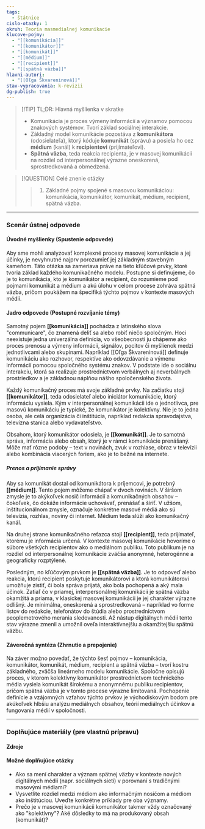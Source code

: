 ```yaml
---
tags:
  - štátnice
cislo-otazky: 1
okruh: Teoria masmedialnej komunikacie
klucove-pojmy:
  - "[[komunikácia]]"
  - "[[komunikátor]]"
  - "[[komunikát]]"
  - "[[médium]]"
  - "[[recipient]]"
  - "[[spätná väzba]]"
hlavni-autori:
  - "[[Oľga Škvareninová]]"
stav-vypracovania: k-revizii
dg-publish: true
---
```


> [!TIP] TL;DR: Hlavná myšlienka v skratke
> 
> - Komunikácia je proces výmeny informácií a významov pomocou znakových systémov. Tvorí základ sociálnej interakcie.
> - Základný model komunikácie pozostáva z **komunikátora** (odosielateľa), ktorý kóduje **komunikát** (správu) a posiela ho cez **médium** (kanál) k **recipientovi** (prijímateľovi).
> - **Spätná väzba**, teda reakcia recipienta, je v masovej komunikácii na rozdiel od interpersonálnej výrazne oneskorená, sprostredkovaná a obmedzená.

> [!QUESTION] Celé znenie otázky
> 
> > 1. Základné pojmy spojené s masovou komunikáciou: komunikácia, komunikátor, komunikát, médium, recipient, spätná väzba.

---

### Scenár ústnej odpovede

#### Úvodné myšlienky (Spustenie odpovede)

Aby sme mohli analyzovať komplexné procesy masovej komunikácie a jej účinky, je nevyhnutné najprv porozumieť jej základným stavebným kameňom. Táto otázka sa zameriava práve na tieto kľúčové prvky, ktoré tvoria základ každého komunikačného modelu. Postupne si definujeme, čo je to komunikácia, kto je komunikátor a recipient, čo rozumieme pod pojmami komunikát a médium a akú úlohu v celom procese zohráva spätná väzba, pričom poukážem na špecifiká týchto pojmov v kontexte masových médií.

#### Jadro odpovede (Postupné rozvíjanie témy)

Samotný pojem **[[komunikácia]]** pochádza z latinského slova "communicare", čo znamená deliť sa alebo robiť niečo spoločným. Hoci neexistuje jedna univerzálna definícia, vo všeobecnosti ju chápeme ako proces prenosu a výmeny informácií, signálov, pocitov či myšlienok medzi jednotlivcami alebo skupinami. Napríklad [[Oľga Škvareninová]] definuje komunikáciu ako rozhovor, respektíve ako odovzdávanie a výmenu informácií pomocou spoločného systému znakov. V podstate ide o sociálnu interakciu, ktorá sa realizuje prostredníctvom verbálnych aj neverbálnych prostriedkov a je základnou náplňou nášho spoločenského života.

Každý komunikačný proces má svoje základné prvky. Na začiatku stojí **[[komunikátor]]**, teda odosielateľ alebo iniciátor komunikácie, ktorý informáciu vysiela. Kým v interpersonálnej komunikácii ide o jednotlivca, pre masovú komunikáciu je typické, že komunikátor je kolektívny. Nie je to jedna osoba, ale celá organizácia či inštitúcia, napríklad redakcia spravodajstva, televízna stanica alebo vydavateľstvo.

Obsahom, ktorý komunikátor odosiela, je **[[komunikát]]**. Je to samotná správa, informácia alebo obsah, ktorý je v rámci komunikácie prenášaný. Môže mať rôzne podoby – text v novinách, zvuk v rozhlase, obraz v televízii alebo kombinácia viacerých foriem, ako je to bežné na internete.

##### Prenos a prijímanie správy

Aby sa komunikát dostal od komunikátora k príjemcovi, je potrebný **[[médium]]**. Tento pojem môžeme chápať v dvoch rovinách. V širšom zmysle je to akýkoľvek nosič informácií a komunikačných obsahov – čokoľvek, čo dokáže informácie uchovávať, prenášať a šíriť. V užšom, inštitucionálnom zmysle, označuje konkrétne masové médiá ako sú televízia, rozhlas, noviny či internet. Médium teda slúži ako komunikačný kanál.

Na druhej strane komunikačného reťazca stojí **[[recipient]]**, teda prijímateľ, ktorému je informácia určená. V kontexte masovej komunikácie hovoríme o súbore všetkých recipientov ako o mediálnom publiku. Toto publikum je na rozdiel od interpersonálnej komunikácie zväčša anonymné, heterogénne a geograficky rozptýlené.

Posledným, no kľúčovým prvkom je **[[spätná väzba]]**. Je to odpoveď alebo reakcia, ktorú recipient poskytuje komunikátorovi a ktorá komunikátorovi umožňuje zistiť, či bola správa prijatá, ako bola pochopená a aký mala účinok. Zatiaľ čo v priamej, interpersonálnej komunikácii je spätná väzba okamžitá a priama, v klasickej masovej komunikácii je jej charakter výrazne odlišný. Je minimálna, oneskorená a sprostredkovaná – napríklad vo forme listov do redakcie, telefonátov do štúdia alebo prostredníctvom peoplemetrového merania sledovanosti. Až nástup digitálnych médií tento stav výrazne zmenil a umožnil oveľa interaktívnejšiu a okamžitejšiu spätnú väzbu.

#### Záverečná syntéza (Zhrnutie a prepojenie)

Na záver možno povedať, že týchto šesť pojmov – komunikácia, komunikátor, komunikát, médium, recipient a spätná väzba – tvorí kostru základného, zväčša lineárneho modelu komunikácie. Spoločne opisujú proces, v ktorom kolektívny komunikátor prostredníctvom technického média vysiela komunikát širokému a anonymnému publiku recipientov, pričom spätná väzba je v tomto procese výrazne limitovaná. Pochopenie definície a vzájomných vzťahov týchto prvkov je východiskovým bodom pre akúkoľvek hlbšiu analýzu mediálnych obsahov, teórií mediálnych účinkov a fungovania médií v spoločnosti.

---

### Doplňujúce materiály (pre vlastnú prípravu)

#### Zdroje

#### Možné doplňujúce otázky

- Ako sa mení charakter a význam spätnej väzby v kontexte nových digitálnych médií (napr. sociálnych sietí) v porovnaní s tradičnými masovými médiami?
- Vysvetlite rozdiel medzi médiom ako informačným nosičom a médiom ako inštitúciou. Uveďte konkrétne príklady pre oba významy.
- Prečo je v masovej komunikácii komunikátor takmer vždy označovaný ako "kolektívny"? Aké dôsledky to má na produkovaný obsah (komunikát)?
